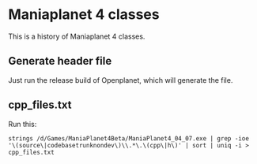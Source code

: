 # Maniaplanet 4 classes

This is a history of Maniaplanet 4 classes.

## Generate header file

Just run the release build of Openplanet, which will generate the file.

## cpp_files.txt

Run this:

	strings /d/Games/ManiaPlanet4Beta/ManiaPlanet4_04_07.exe | grep -ioe '\(source\|codebasetrunknondev\)\\.*\.\(cpp\|h\)' | sort | uniq -i > cpp_files.txt
